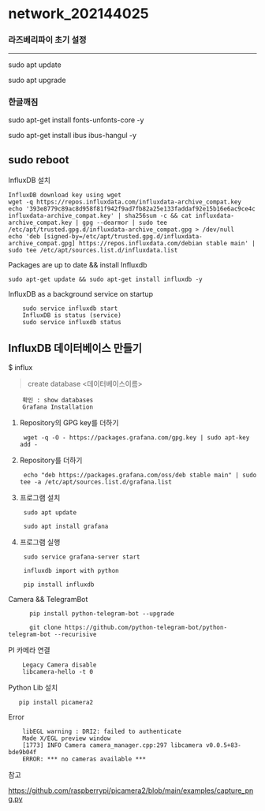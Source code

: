 # network_202144025
### 라즈베리파이 초기 설정
---
sudo apt update

sudo apt upgrade

### 한글깨짐

sudo apt-get install fonts-unfonts-core -y

sudo apt-get install ibus ibus-hangul -y

sudo reboot
---
InfluxDB 설치

    InfluxDB download key using wget
    wget -q https://repos.influxdata.com/influxdata-archive_compat.key
    echo '393e8779c89ac8d958f81f942f9ad7fb82a25e133faddaf92e15b16e6ac9ce4c influxdata-archive_compat.key' | sha256sum -c && cat influxdata-archive_compat.key | gpg --dearmor | sudo tee     
    /etc/apt/trusted.gpg.d/influxdata-archive_compat.gpg > /dev/null
    echo 'deb [signed-by=/etc/apt/trusted.gpg.d/influxdata-archive_compat.gpg] https://repos.influxdata.com/debian stable main' | sudo tee /etc/apt/sources.list.d/influxdata.list

Packages are up to date && install Influxdb
   
    sudo apt-get update && sudo apt-get install influxdb -y


InfluxDB as a background service on startup

        sudo service influxdb start
        InfluxDB is status (service)
        sudo service influxdb status

InfluxDB 데이터베이스 만들기
---
$ influx

>create database <데이터베이스이름>
>
        확인 : show databases 
        Grafana Installation
        
1. Repository의 GPG key를 더하기
   
        wget -q -O - https://packages.grafana.com/gpg.key | sudo apt-key add -
   
2. Repository를 더하기
   
        echo "deb https://packages.grafana.com/oss/deb stable main" | sudo tee -a /etc/apt/sources.list.d/grafana.list

6. 프로그램 설치
   
        sudo apt update
        
        sudo apt install grafana

7. 프로그램 실행
   
        sudo service grafana-server start
        
        influxdb import with python
    
        pip install influxdb

Camera && TelegramBot

          pip install python-telegram-bot --upgrade
          
          git clone https://github.com/python-telegram-bot/python-telegram-bot --recurisive

  
PI 카메라 연결

        Legacy Camera disable
        libcamera-hello -t 0
      
Python Lib 설치

       pip install picamera2
  
Error

        libEGL warning : DRI2: failed to authenticate
        Made X/EGL preview window
        [1773] INFO Camera camera_manager.cpp:297 libcamera v0.0.5+83-bde9b04f
        ERROR: *** no cameras available ***
        
참고

 https://github.com/raspberrypi/picamera2/blob/main/examples/capture_png.py
